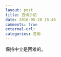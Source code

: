 ```yaml
---
layout: post
title: 咨询手记
date: 2016-05-28 15:46
comments: true
external-url:
categories: 咨询
---
```


保持中立是困难的。